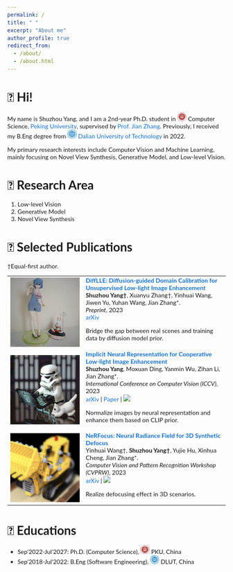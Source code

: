 ```yaml
---
permalink: /
title: " "
excerpt: "About me"
author_profile: true
redirect_from: 
  - /about/
  - /about.html
---
```

# 👋 Hi!
My name is Shuzhou Yang, and I am a 2nd-year Ph.D. student in <img src="/files/PKU.png" alt="PKU" width="20.842" height="20"> Computer Science, [Peking University](https://www.pku.edu.cn/), supervised by [Prof. Jian Zhang](https://jianzhang.tech/). Previously, I received my B.Eng degree from <img src="/files/DLUT.png" alt="DLUT" width="20.842" height="20"> [Dalian University of Technology](https://en.dlut.edu.cn/) in 2022.

My primary research interests include Computer Vision and Machine Learning, mainly focusing on Novel View Synthesis, Generative Model, and Low-level Vision.

# 📜 Research Area
1. Low-level Vision
2. Generative Model
3. Novel View Synthesis

# 📝 Selected Publications
†Equal-first author.
<style type="text/css">
    /* Color scheme stolen from Sergey Karayev */
    a {
    color: #1772d0;
    text-decoration:none !important;
    }
    a:focus, a:hover {
    color: #f09228;
    text-decoration:none !important;
    }
    table,td,th,tr{
    	border:none !important;
    }
    body,td,th,tr,p,a {
    font-family: 'Lato', Verdana, Helvetica, sans-serif;
    font-size: 14px
    }
    strong {
    font-family: 'Lato', Verdana, Helvetica, sans-serif;
    font-size: 14px;
    }
    heading {
    font-family: 'Lato', Verdana, Helvetica, sans-serif;
    font-size: 22px;
    }
    papertitle {
    font-family: 'Lato', Verdana, Helvetica, sans-serif;
    font-size: 14px;
    font-weight: 700
    }
    papertitle_just {
    font-family: 'Lato', Verdana, Helvetica, sans-serif;
    font-size: 14px;
    font-weight: 700;
    text-align: justify
    }
    name {
    font-family: 'Lato', Verdana, Helvetica, sans-serif;
    font-size: 32px;
    }
    .one
    {
    width: 160px;
    height: 160px;
    position: relative;
    }
    .two
    {
    width: 160px;
    height: 160px;
    position: absolute;
    transition: opacity .2s ease-in-out;
    -moz-transition: opacity .2s ease-in-out;
    -webkit-transition: opacity .2s ease-in-out;
    }
    .fade {
     transition: opacity .2s ease-in-out;
     -moz-transition: opacity .2s ease-in-out;
     -webkit-transition: opacity .2s ease-in-out;
    }
    span.highlight {
        background-color: #ffffd0;
    }
</style>
<!-- ################################  CONTENT START  ##################################################-->
<table width="100%" align="center" border="0" cellspacing="0" cellpadding="10">
<tbody>
<!-- ###################################################################################################-->
<tr onmouseout="difflle_stop()" onmouseover="difflle_start()" >
<td width="20%">
<div class="one">
<div class="two" id = 'difflle_image'><img src='./files/difflle_after.png'></div>
<img src='./files/difflle_before.png'>
</div>
<script type="text/javascript">
function difflle_start() {
document.getElementById('difflle_image').style.opacity = "1";
}
function difflle_stop() {
document.getElementById('difflle_image').style.opacity = "0";
}
difflle_stop()
</script>
</td>
<td valign="top" width="80%">
  <a href="https://arxiv.org/abs/2308.09279">
    <papertitle_just>DiffLLE: Diffusion-guided Domain Calibration for Unsupervised Low-light Image Enhancement</papertitle_just>     
  </a>
  <br>
  <strong>Shuzhou Yang†</strong>, Xuanyu Zhang†, Yinhuai Wang, Jiwen Yu, Yuhan Wang, Jian Zhang*.
  <br>
<em>Preprint</em>, 2023 <br>
<a href="https://arxiv.org/abs/2308.09279">arXiv</a>
<p></p>
<p>Bridge the gap between real scenes and training data by diffusion model prior.</p>
</td>
</tr>
<!-- ###################################################################################################-->

<!-- ###################################################################################################-->
<tr onmouseout="nerco_stop()" onmouseover="nerco_start()" >
<td width="20%">
<div class="one">
<div class="two" id = 'nerco_image'><img src='./files/nerco_after.png'></div>
<img src='./files/nerco_before.png'>
</div>
<script type="text/javascript">
function nerco_start() {
document.getElementById('nerco_image').style.opacity = "1";
}
function nerco_stop() {
document.getElementById('nerco_image').style.opacity = "0";
}
nerco_stop()
</script>
</td>
<td valign="top" width="80%">
  <a href="https://arxiv.org/abs/2303.11722">
    <papertitle_just>Implicit Neural Representation for Cooperative Low-light Image Enhancement</papertitle_just>     
  </a>
  <br>
  <strong>Shuzhou Yang</strong>, Moxuan Ding, Yanmin Wu, Zihan Li, Jian Zhang*.
  <br>
<em>International Conference on Computer Vision (ICCV)</em>, 2023 <br>
<a href="https://arxiv.org/abs/2303.11722">arXiv</a>
|
<a href="https://openaccess.thecvf.com/content/ICCV2023/html/Yang_Implicit_Neural_Representation_for_Cooperative_Low-light_Image_Enhancement_ICCV_2023_paper.html">Paper</a>
|
<a href="https://github.com/Ysz2022/NeRCo"><img src="https://img.shields.io/github/stars/Ysz2022/NeRCo?style=social&label=Stars"></a>
<p></p>
<p>Normalize images by neural representation and enhance them based on CLIP prior.</p>
</td>
</tr>
<!-- ###################################################################################################-->

<!-- ###################################################################################################-->
<tr onmouseout="nerfocus_stop()" onmouseover="nerfocus_start()" >
<td width="20%">
<div class="one">
<div class="two" id = 'nerfocus_image'><img src='./files/nerfocus_after.png'></div>
<img src='./files/nerfocus_before.png'>
</div>
<script type="text/javascript">
function nerfocus_start() {
document.getElementById('nerfocus_image').style.opacity = "1";
}
function nerfocus_stop() {
document.getElementById('nerfocus_image').style.opacity = "0";
}
nerfocus_stop()
</script>
</td>
<td valign="top" width="80%">
  <a href="https://arxiv.org/abs/2203.05189">
    <papertitle_just>NeRFocus: Neural Radiance Field for 3D Synthetic Defocus</papertitle_just>     
  </a>
  <br>
  Yinhuai Wang†, <strong>Shuzhou Yang†</strong>, Yujie Hu, Xinhua Cheng, Jian Zhang*.
  <br>
<em>Computer Vision and Pattern Recognition Workshop (CVPRW)</em>, 2023 <br>
<a href="https://arxiv.org/abs/2203.05189">arXiv</a>
|
<a href="https://github.com/wyhuai/NeRFocus"><img src="https://img.shields.io/github/stars/wyhuai/NeRFocus?style=social&label=Stars"></a>
<p></p>
<p>Realize defocusing effect in 3D scenarios.</p>
</td>
</tr>
<!-- ###################################################################################################-->
</tbody></table>


# 🏫 Educations
- Sep'2022-Jul'2027: Ph.D. (Computer Science), <img src="/files/PKU.png" alt="PKU" width="20.842" height="20"> PKU, China
- Sep'2018-Jul'2022: B.Eng (Software Engineering), <img src="/files/DLUT.png" alt="DLUT" width="20.842" height="20"> DLUT, China
